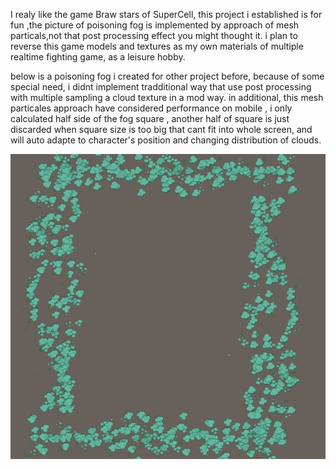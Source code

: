 I realy like the game  Braw stars of SuperCell, this project i established is for fun ,the picture of poisoning fog  is implemented by approach of mesh particals,not that post processing effect you might thought it.  i plan to reverse this game models and textures as my own materials of multiple realtime fighting game, as a leisure hobby.

below is a poisoning fog i created for other project before, because of some special need, i didnt implement    tradditional way that use post processing with multiple sampling a cloud texture in a mod way. in  additional, this mesh particales approach have considered performance on mobile , i only calculated  half side of the fog square , another half of square is just discarded when square size is too big that cant fit into whole screen, and will auto adapte to character's position and changing distribution of clouds.

![poison](poison.jpg)

